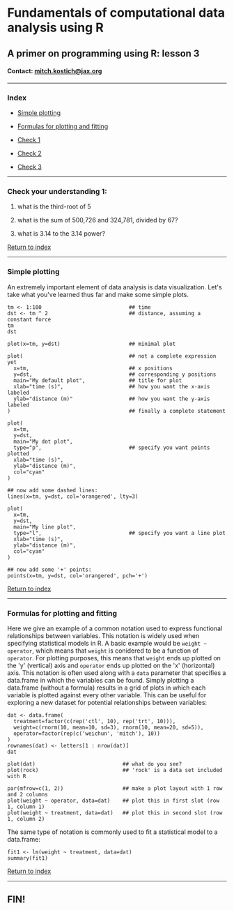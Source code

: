 # Fundamentals of computational data analysis using R
## A primer on programming using R: lesson 3
#### Contact: mitch.kostich@jax.org

---

### Index

- [Simple plotting](#simple-plotting)
- [Formulas for plotting and fitting](#formulas-for-plotting-and-fitting)

- [Check 1](#check-your-understanding-1)
- [Check 2](#check-your-understanding-2)
- [Check 3](#check-your-understanding-3)

---

### Check your understanding 1:

1) what is the third-root of 5

2) what is the sum of 500,726 and 324,781, divided by 67?

3) what is 3.14 to the 3.14 power?

[Return to index](#index)

---

### Simple plotting

An extremely important element of data analysis is data visualization. Let's take what you've
  learned thus far and make some simple plots.

```
tm <- 1:100                            ## time
dst <- tm ^ 2                          ## distance, assuming a constant force
tm
dst

plot(x=tm, y=dst)                      ## minimal plot

plot(                                  ## not a complete expression yet
  x=tm,                                ## x positions
  y=dst,                               ## corresponding y positions
  main="My default plot",              ## title for plot
  xlab="time (s)",                     ## how you want the x-axis labeled
  ylab="distance (m)"                  ## how you want the y-axis labeled
)                                      ## finally a complete statement

plot(
  x=tm, 
  y=dst, 
  main="My dot plot", 
  type="p",                            ## specify you want points plotted
  xlab="time (s)", 
  ylab="distance (m)", 
  col="cyan"
)

## now add some dashed lines:
lines(x=tm, y=dst, col='orangered', lty=3)  

plot(
  x=tm, 
  y=dst, 
  main="My line plot", 
  type="l",                            ## specify you want a line plot
  xlab="time (s)", 
  ylab="distance (m)", 
  col="cyan"
)

## now add some '+' points:
points(x=tm, y=dst, col='orangered', pch='+')

```

[Return to index](#index)

---

### Formulas for plotting and fitting

Here we give an example of a common notation used to express functional
  relationships between variables. This notation is widely used when 
  specifying statistical models in R. A basic example would be 
  `weight ~ operator`, which means that `weight` is conidered to be 
  a function of `operator`. For plotting purposes, this means that 
  `weight` ends up plotted on the 'y' (vertical) axis and `operator` 
  ends up plotted on the 'x' (horizontal) axis. This notation is often
  used along with a `data` parameter that specifies a data.frame in 
  which the variables can be found. Simply plotting a data.frame 
  (without a formula) results in a grid of plots in which each 
  variable is plotted against every other variable. This can be 
  useful for exploring a new dataset for potential relationships 
  between variables:

```
dat <- data.frame(
  treatment=factor(c(rep('ctl', 10), rep('trt', 10))),
  weight=c(rnorm(10, mean=10, sd=3), rnorm(10, mean=20, sd=5)),
  operator=factor(rep(c('weichun', 'mitch'), 10))
)
rownames(dat) <- letters[1 : nrow(dat)]
dat

plot(dat)                            ## what do you see?
plot(rock)                           ## 'rock' is a data set included with R

par(mfrow=c(1, 2))                   ## make a plot layout with 1 row and 2 columns
plot(weight ~ operator, data=dat)    ## plot this in first slot (row 1, column 1)
plot(weight ~ treatment, data=dat)   ## plot this in second slot (row 1, column 2)

```

The same type of notation is commonly used to fit a statistical model to a data.frame:

```
fit1 <- lm(weight ~ treatment, data=dat)
summary(fit1)

```

[Return to index](#index)

---

## FIN!
